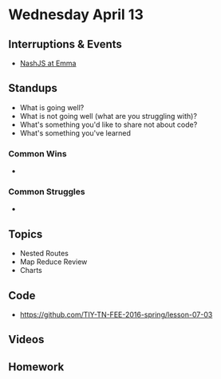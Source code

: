 # Wednesday April 13

## Interruptions & Events

* [NashJS at Emma](http://www.meetup.com/nashjs/events/228076345/)

## Standups

* What is going well?
* What is not going well (what are you struggling with)?
* What's something you'd like to share not about code?
* What's something you've learned

### Common Wins

*

### Common Struggles

*

## Topics

- Nested Routes
- Map Reduce Review
- Charts

## Code

* https://github.com/TIY-TN-FEE-2016-spring/lesson-07-03

## Videos

## Homework
